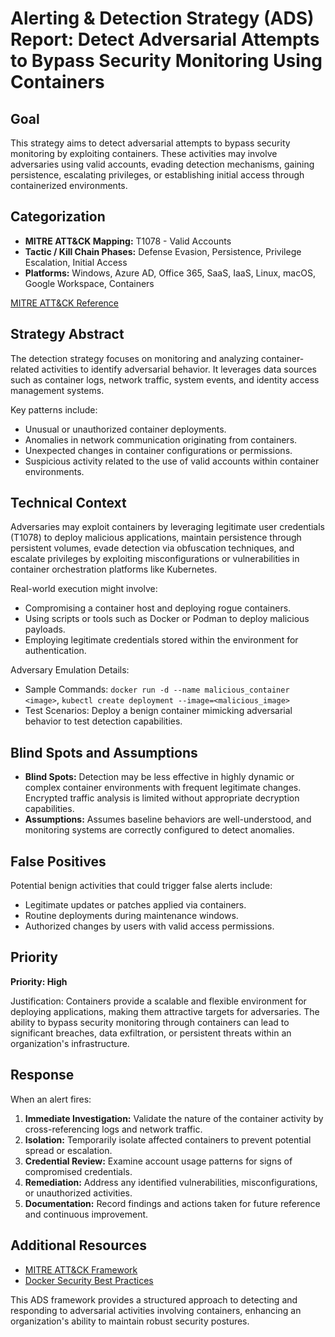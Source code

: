# Alerting & Detection Strategy (ADS) Report: Detect Adversarial Attempts to Bypass Security Monitoring Using Containers

## Goal
This strategy aims to detect adversarial attempts to bypass security monitoring by exploiting containers. These activities may involve adversaries using valid accounts, evading detection mechanisms, gaining persistence, escalating privileges, or establishing initial access through containerized environments.

## Categorization
- **MITRE ATT&CK Mapping:** T1078 - Valid Accounts
- **Tactic / Kill Chain Phases:** Defense Evasion, Persistence, Privilege Escalation, Initial Access
- **Platforms:** Windows, Azure AD, Office 365, SaaS, IaaS, Linux, macOS, Google Workspace, Containers

[MITRE ATT&CK Reference](https://attack.mitre.org/techniques/T1078)

## Strategy Abstract
The detection strategy focuses on monitoring and analyzing container-related activities to identify adversarial behavior. It leverages data sources such as container logs, network traffic, system events, and identity access management systems.

Key patterns include:
- Unusual or unauthorized container deployments.
- Anomalies in network communication originating from containers.
- Unexpected changes in container configurations or permissions.
- Suspicious activity related to the use of valid accounts within container environments.

## Technical Context
Adversaries may exploit containers by leveraging legitimate user credentials (T1078) to deploy malicious applications, maintain persistence through persistent volumes, evade detection via obfuscation techniques, and escalate privileges by exploiting misconfigurations or vulnerabilities in container orchestration platforms like Kubernetes.

Real-world execution might involve:
- Compromising a container host and deploying rogue containers.
- Using scripts or tools such as Docker or Podman to deploy malicious payloads.
- Employing legitimate credentials stored within the environment for authentication.

Adversary Emulation Details:
- Sample Commands: `docker run -d --name malicious_container <image>`, `kubectl create deployment --image=<malicious_image>`
- Test Scenarios: Deploy a benign container mimicking adversarial behavior to test detection capabilities.

## Blind Spots and Assumptions
- **Blind Spots:** Detection may be less effective in highly dynamic or complex container environments with frequent legitimate changes. Encrypted traffic analysis is limited without appropriate decryption capabilities.
- **Assumptions:** Assumes baseline behaviors are well-understood, and monitoring systems are correctly configured to detect anomalies.

## False Positives
Potential benign activities that could trigger false alerts include:
- Legitimate updates or patches applied via containers.
- Routine deployments during maintenance windows.
- Authorized changes by users with valid access permissions.

## Priority
**Priority: High**

Justification: Containers provide a scalable and flexible environment for deploying applications, making them attractive targets for adversaries. The ability to bypass security monitoring through containers can lead to significant breaches, data exfiltration, or persistent threats within an organization's infrastructure.

## Response
When an alert fires:
1. **Immediate Investigation:** Validate the nature of the container activity by cross-referencing logs and network traffic.
2. **Isolation:** Temporarily isolate affected containers to prevent potential spread or escalation.
3. **Credential Review:** Examine account usage patterns for signs of compromised credentials.
4. **Remediation:** Address any identified vulnerabilities, misconfigurations, or unauthorized activities.
5. **Documentation:** Record findings and actions taken for future reference and continuous improvement.

## Additional Resources
- [MITRE ATT&CK Framework](https://attack.mitre.org/)
- [Docker Security Best Practices](https://docs.docker.com/engine/security/)

This ADS framework provides a structured approach to detecting and responding to adversarial activities involving containers, enhancing an organization's ability to maintain robust security postures.